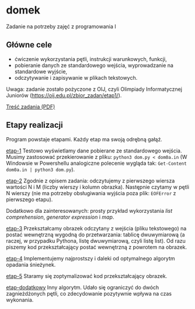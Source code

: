 # domek
Zadanie na potrzeby zajęć z programowania I

## Główne cele
- ćwiczenie wykorzystania pętli, instrukcji warunkowych, funkcji,
- pobieranie danych ze standardowego wejścia, wyprowadzanie na standardowe wyjście,
- odczytywanie i zapisywanie w plikach tekstowych.


Uwaga: zadanie zostało pożyczone z OIJ, czyli Olimpiady Informatycznej Juniorów (https://oij.edu.pl/zbior_zadan/etap1/).

[Treść zadania (PDF)](https://github.com/oleklamza/domek/tree/main/domzad.pdf) 

## Etapy realizacji
Program powstaje etapami. Każdy etap ma swoją odrębną gałąź.

[etap-1](https://github.com/oleklamza/domek/tree/etap-1)
Testowo wyświetlamy dane pobierane ze standardowego wejścia. Musimy zastosować przekierowanie z pliku: `python3 dom.py < dom0a.in`
(W Windowsie w Powershellu analogiczne polecenie wygląda tak:
`Get-Content dom0a.in | python3 dom.py`).

[etap-2](https://github.com/oleklamza/domek/tree/etap-2)
Zgodnie z opisem zadania: odczytujemy z pierwszego wiersza wartości N i M (liczby wierszy i kolumn obrazka). Następnie czytamy w pętli N wierszy (nie ma potrzeby obsługiwania wyjścia poza plik: `EOFError` z pierwszego etapu).

Dodatkowo dla zainteresowanych: prosty przykład wykorzystania _list comprehension_, _generator expression_ i _map_.

[etap-3](https://github.com/oleklamza/domek/tree/etap-3)
Przekształcamy obrazek odczytany z wejścia (pliku tekstowego) na postać
wewnętrzną wygodną do przetwarzania: tablicę dwuwymiarową (a raczej, w przypadku
Pythona, listę dwuwymiarową, czyli listę list).
Od razu piszemy kod przekształcający postać wewnętrzną z powrotem na obrazek. 

[etap-4](https://github.com/oleklamza/domek/tree/etap-4)
Implementujemy najprostszy i daleki od optymalnego algorytm opadania śnieżynek.

[etap-5](https://github.com/oleklamza/domek/tree/etap-5)
Staramy się zoptymalizować kod przekształcający obrazek.

[etap-dodatkowy](https://github.com/oleklamza/domek/tree/etap-dodatkowy)
Inny algorytm. Udało się ograniczyć do dwóch zagnieżdżonych pętli, co zdecydowanie pozytywnie wpływa na czas wykonania. 